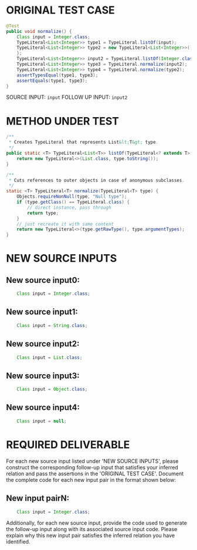 # ORIGINAL TEST CASE
```java
@Test
public void normalize() {
    Class input = Integer.class;
    TypeLiteral<List<Integer>> type1 = TypeLiteral.listOf(input);
    TypeLiteral<List<Integer>> type2 = new TypeLiteral<List<Integer>>() {
    };
    TypeLiteral<List<Integer>> input2 = TypeLiteral.listOf(Integer.class);
    TypeLiteral<List<Integer>> type3 = TypeLiteral.normalize(input2);
    TypeLiteral<List<Integer>> type4 = TypeLiteral.normalize(type2);
    assertTypesEqual(type1, type3);
    assertEquals(type1, type3);
}

```
SOURCE INPUT: `input`
FOLLOW UP INPUT: `input2`


# METHOD UNDER TEST
```java
/**
 * Creates TypeLiteral that represents List&lt;T&gt; type.
 */
public static <T> TypeLiteral<List<T>> listOf(TypeLiteral<? extends T> type) {
    return new TypeLiteral<>(List.class, type.toString());
}

/**
 * Cuts references to outer objects in case of anonymous subclasses.
 */
static <T> TypeLiteral<T> normalize(TypeLiteral<T> type) {
    Objects.requireNonNull(type, "Null type");
    if (type.getClass() == TypeLiteral.class) {
        // direct instance, pass through
        return type;
    }
    // just recreate it with same content
    return new TypeLiteral<>(type.getRawType(), type.argumentTypes);
}

```


# NEW SOURCE INPUTS
## New source input0:
```java
    Class input = Integer.class;
```

## New source input1:
```java
    Class input = String.class;
```

## New source input2:
```java
    Class input = List.class;
```

## New source input3:
```java
    Class input = Object.class;
```

## New source input4:
```java
    Class input = null;
```



# REQUIRED DELIVERABLE
For each new source input listed under 'NEW SOURCE INPUTS', please construct the corresponding follow-up input that satisfies your inferred relation and pass the assertions in the 'ORIGINAL TEST CASE'. Document the complete code for each new input pair in the format shown below:
## New input pairN:
```java
    Class input = Integer.class;
```

Additionally, for each new source input, provide the code used to generate the follow-up input along with its associated source input code. Please explain why this new input pair satisfies the inferred relation you have identified.